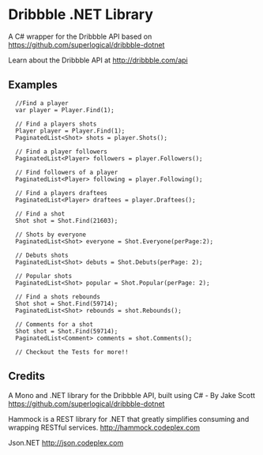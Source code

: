 Dribbble .NET Library
==============

A C# wrapper for the Dribbble API based on https://github.com/superlogical/dribbble-dotnet

Learn about the Dribbble API at http://dribbble.com/api
 
Examples
--------------

```    
  //Find a player
  var player = Player.Find(1);

  // Find a players shots
  Player player = Player.Find(1);
  PaginatedList<Shot> shots = player.Shots();

  // Find a player followers
  PaginatedList<Player> followers = player.Followers();

  // Find followers of a player
  PaginatedList<Player> following = player.Following();

  // Find a players draftees
  PaginatedList<Player> draftees = player.Draftees();

  // Find a shot
  Shot shot = Shot.Find(21603);

  // Shots by everyone
  PaginatedList<Shot> everyone = Shot.Everyone(perPage:2);
 
  // Debuts shots
  PaginatedList<Shot> debuts = Shot.Debuts(perPage: 2);

  // Popular shots
  PaginatedList<Shot> popular = Shot.Popular(perPage: 2);

  // Find a shots rebounds
  Shot shot = Shot.Find(59714);
  PaginatedList<Shot> rebounds = shot.Rebounds();

  // Comments for a shot
  Shot shot = Shot.Find(59714);
  PaginatedList<Comment> comments = shot.Comments();

  // Checkout the Tests for more!!
```

Credits
--------------

A Mono and .NET library for the Dribbble API, built using C# - By Jake Scott
https://github.com/superlogical/dribbble-dotnet

Hammock is a REST library for .NET that greatly simplifies consuming and wrapping RESTful services.
http://hammock.codeplex.com

Json.NET
http://json.codeplex.com


 
